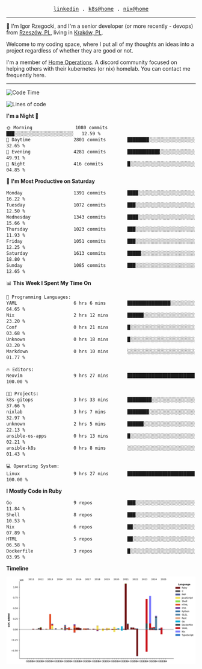 <p align="center">
  <samp>
    <a href="https://www.linkedin.com/in/ajgon">linkedin</a> .
    <a href="https://github.com/deedee-ops/k8s-gitops">k8s@home</a> .
    <a href="https://github.com/deedee-ops/nixlab">nix@home</a>
  </samp>
</p>

----------------------------------------------------------------

:wave: I'm Igor Rzegocki, and I'm a senior developer (or more recently - devops) from [Rzeszów, PL](https://en.wikipedia.org/wiki/Rzesz%C3%B3w), living in [Kraków, PL](https://en.wikipedia.org/wiki/Krak%C3%B3w).

Welcome to my coding space, where I put all of my thoughts an ideas into a project regardless of whether they are good or not.

I'm a member of [Home Operations](https://discord.gg/home-operations). A discord community focused on helping others with their kubernetes (or nix) homelab. You can contact me frequently here.

----------------------------------------------------------------

<!--START_SECTION:waka-->
![Code Time](http://img.shields.io/badge/Code%20Time-847%20hrs%2016%20mins-blue)

![Lines of code](https://img.shields.io/badge/From%20Hello%20World%20I%27ve%20Written-4.8%20million%20lines%20of%20code-blue)

**I'm a Night 🦉** 

```text
🌞 Morning                1080 commits        ███░░░░░░░░░░░░░░░░░░░░░░   12.59 % 
🌆 Daytime                2801 commits        ████████░░░░░░░░░░░░░░░░░   32.65 % 
🌃 Evening                4281 commits        ████████████░░░░░░░░░░░░░   49.91 % 
🌙 Night                  416 commits         █░░░░░░░░░░░░░░░░░░░░░░░░   04.85 % 
```
📅 **I'm Most Productive on Saturday** 

```text
Monday                   1391 commits        ████░░░░░░░░░░░░░░░░░░░░░   16.22 % 
Tuesday                  1072 commits        ███░░░░░░░░░░░░░░░░░░░░░░   12.50 % 
Wednesday                1343 commits        ████░░░░░░░░░░░░░░░░░░░░░   15.66 % 
Thursday                 1023 commits        ███░░░░░░░░░░░░░░░░░░░░░░   11.93 % 
Friday                   1051 commits        ███░░░░░░░░░░░░░░░░░░░░░░   12.25 % 
Saturday                 1613 commits        █████░░░░░░░░░░░░░░░░░░░░   18.80 % 
Sunday                   1085 commits        ███░░░░░░░░░░░░░░░░░░░░░░   12.65 % 
```


📊 **This Week I Spent My Time On** 

```text
💬 Programming Languages: 
YAML                     6 hrs 6 mins        ████████████████░░░░░░░░░   64.65 % 
Nix                      2 hrs 12 mins       ██████░░░░░░░░░░░░░░░░░░░   23.20 % 
Conf                     0 hrs 21 mins       █░░░░░░░░░░░░░░░░░░░░░░░░   03.68 % 
Unknown                  0 hrs 18 mins       █░░░░░░░░░░░░░░░░░░░░░░░░   03.20 % 
Markdown                 0 hrs 10 mins       ░░░░░░░░░░░░░░░░░░░░░░░░░   01.77 % 

🔥 Editors: 
Neovim                   9 hrs 27 mins       █████████████████████████   100.00 % 

🐱‍💻 Projects: 
k8s-gitops               3 hrs 33 mins       █████████░░░░░░░░░░░░░░░░   37.66 % 
nixlab                   3 hrs 7 mins        ████████░░░░░░░░░░░░░░░░░   32.97 % 
unknown                  2 hrs 5 mins        ██████░░░░░░░░░░░░░░░░░░░   22.13 % 
ansible-os-apps          0 hrs 13 mins       █░░░░░░░░░░░░░░░░░░░░░░░░   02.21 % 
ansible-k8s              0 hrs 8 mins        ░░░░░░░░░░░░░░░░░░░░░░░░░   01.43 % 

💻 Operating System: 
Linux                    9 hrs 27 mins       █████████████████████████   100.00 % 
```

**I Mostly Code in Ruby** 

```text
Go                       9 repos             ███░░░░░░░░░░░░░░░░░░░░░░   11.84 % 
Shell                    8 repos             ███░░░░░░░░░░░░░░░░░░░░░░   10.53 % 
Nix                      6 repos             ██░░░░░░░░░░░░░░░░░░░░░░░   07.89 % 
HTML                     5 repos             ██░░░░░░░░░░░░░░░░░░░░░░░   06.58 % 
Dockerfile               3 repos             █░░░░░░░░░░░░░░░░░░░░░░░░   03.95 % 
```



**Timeline**

![Lines of Code chart](https://raw.githubusercontent.com/ajgon/ajgon/master/assets/bar_graph.png)


<!--END_SECTION:waka-->
